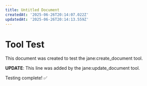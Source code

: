 ```yaml
---
title: Untitled Document
createdAt: '2025-06-26T20:14:07.022Z'
updatedAt: '2025-06-26T20:14:13.559Z'
---
```

# Tool Test

This document was created to test the jane:create_document tool.

**UPDATE**: This line was added by the jane:update_document tool.

Testing complete! ✅
